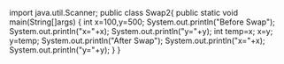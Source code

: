 import java.util.Scanner;
public class Swap2{
   public static void main(String[]args)
   {
    int x=100,y=500;
    System.out.println("Before Swap");
    System.out.println("x="+x);
    System.out.println("y="+y);
    int temp=x;
    x=y;
    y=temp;
    System.out.println("After Swap");
    System.out.println("x="+x);
    System.out.println("y="+y);
   }
}
